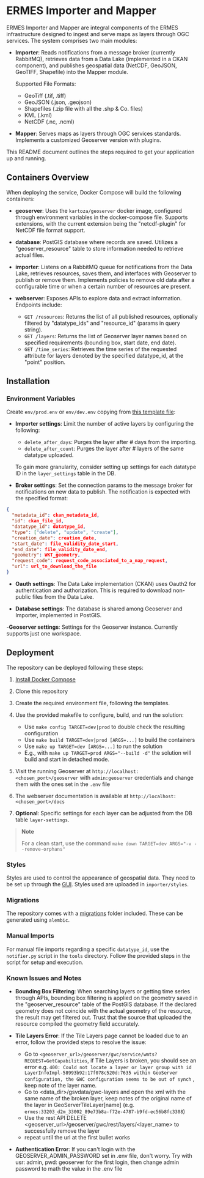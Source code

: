 # ERMES Importer and Mapper

ERMES Importer and Mapper are integral components of the ERMES infrastructure designed to ingest and serve maps as layers through OGC services. The system comprises two main modules:

- **Importer**: Reads notifications from a message broker (currently RabbitMQ), retrieves data from a Data Lake (implemented in a CKAN component), and publishes geospatial data (NetCDF, GeoJSON, GeoTIFF, Shapefile) into the Mapper module.

  Supported File Formats:
  - GeoTiff (.tif, .tiff)
  - GeoJSON (.json, .geojson)
  - Shapefiles (.zip file with all the .shp & Co. files)
  - KML (.kml)
  - NetCDF (.nc, .ncml)

- **Mapper**: Serves maps as layers through OGC services standards. Implements a customized Geoserver version with plugins.

This README document outlines the steps required to get your application up and running.

## Containers Overview

When deploying the service, Docker Compose will build the following containers:

- **geoserver**: Uses the `kartoza/geoserver` docker image, configured through environment variables in the docker-compose file. Supports extensions, with the current extension being the "netcdf-plugin" for NetCDF file format support.

- **database**: PostGIS database where records are saved. Utilizes a "geoserver_resource" table to store information needed to retrieve actual files.

- **importer**: Listens on a RabbitMQ queue for notifications from the Data Lake, retrieves resources, saves them, and interfaces with Geoserver to publish or remove them. Implements policies to remove old data after a configurable time or when a certain number of resources are present.

- **webserver**: Exposes APIs to explore data and extract information. Endpoints include:
  - `GET /resources`: Returns the list of all published resources, optionally filtered by "datatype_ids" and "resource_id" (params in query string).
  - `GET /layers`: Returns the list of Geoserver layer names based on specified requirements (bounding box, start date, end date).
  - `GET /time_series`: Retrieves the time series of the requested attribute for layers denoted by the specified datatype_id, at the "point" position.

## Installation

### Environment Variables

Create `env/prod.env` or `env/dev.env` copying from [this template file](envs/template.env.example):

- **Importer settings**:
Limit the number of active layers by configuring the following:
  - `delete_after_days`: Purges the layer after # days from the importing.
  - `delete_after_count`: Purges the layer after # layers of the same datatype uploaded.
  
  To gain more granularity, consider setting up settings for each datatype ID in the `layer_settings` table in the DB.

- **Broker settings**: Set the connection params to the message broker for notifications on new data to publish. The notification is expected with the specified format:

```json
{
  "metadata_id": ckan_metadata_id,
  "id": ckan_file_id,
  "datatype_id": datatype_id,
  "type": ["delete", "update", "create"],
  "creation_date": creation_date,
  "start_date": file_validity_date_start,
  "end_date": file_validity_date_end,
  "geometry": WKT_geometry,
  "request_code": request_code_associated_to_a_map_request,
  "url": url_to_download_the_file
}
```

- **Oauth settings**:
The Data Lake implementation (CKAN) uses Oauth2 for authentication and authorization.
This is required to download non-public files from the Data Lake.

- **Database settings**:
The database is shared among Geoserver and Importer, implemented in PostGIS.

-**Geoserver settings**:
Settings for the Geoserver instance. Currently supports just one workspace.

## Deployment

The repository can be deployed following these steps:

1. [Install Docker Compose](https://docs.docker.com/compose/install/)
2. Clone this repository
3. Create the required environment file, following the templates.
4. Use the provided makefile to configure, build, and run the solution:
    - Use `make config TARGET=dev|prod` to double check the resulting configuration
    - Use `make build TARGET=dev|prod [ARGS=...]` to build the containers
    - Use `make up TARGET=dev [ARGS=...]` to run the solution
    - E.g., with `make up TARGET=prod ARGS="--build -d"` the solution will build and start in detached mode.

6. Visit the running Geoserver at `http://localhost:<chosen_port>/geoserver` with `admin:geoserver` credentials and change them with the ones set in the `.env` file
7. The webserver documentation is available at `http://localhost:<chosen_port>/docs`

8. **Optional**: Specific settings for each layer can be adjusted from the DB table `layer-settings`.

> **Note**
> 
> For a clean start, use the command `make down TARGET=dev ARGS="-v --remove-orphans"`

### Styles

Styles are used to control the appearance of geospatial data. They need to be set up through the [GUI](https://docs.geoserver.org/latest/en/user/styling/webadmin/index.html). Styles used are uploaded in `importer/styles`.

### Migrations

The repository comes with a [migrations](migrations) folder included. These can be generated using `alembic`.

### Manual Imports

For manual file imports regarding a specific `datatype_id`, use the `notifier.py` script in the `tools` directory. Follow the provided steps in the script for setup and execution.

### Known Issues and Notes

- **Bounding Box Filtering**: When searching layers or getting time series through APIs, bounding box filtering is applied on the geometry saved in the "geoserver_resource" table of the PostGIS database. If the declared geometry does not coincide with the actual geometry of the resource, the result may get filtered out. Trust that the source that uploaded the resource compiled the geometry field accurately.

- **Tile Layers Error**: If the Tile Layers page cannot be loaded due to an error, follow the provided steps to resolve the issue:

  * Go to `<geoserver_url>/geoserver/gwc/service/wmts?REQUEST=GetCapabilities`, if Tile Layers is broken, you should see an error e.g. `400: Could not locate a layer or layer group with id LayerInfoImpl-58993b92:17f078c520d:7635 within GeoServer configuration, the GWC configuration seems to be out of synch`
  , keep note of the layer name.
  * Go to <data_dir>/gsvdata/gwc-layers and open the xml with the same name of the broken layer, keep notes of the original name of the layer in GeoServerTileLayer[name] (e.g. `ermes:33203_d2m_33002_89e73b8a-f72e-4787-b9fd-ec56b8fc3308`)
  * Use the rest API DELETE <geoserver_url>/geoserver/gwc/rest/layers/<layer_name> to successfully remove the layer
  * repeat until the url at the first bullet works

- **Authentication Error**: If you can't login with the GEOSERVER_ADMIN_PASSWORD set in .env file, don't worry. Try with usr: admin, pwd: geoserver for the first login, then change admin password to math the value in the .env file

